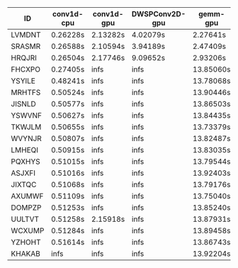 |ID|conv1d-cpu|conv1d-gpu|DWSPConv2D-gpu|gemm-gpu|avg|
|-|-|-|-|-|-|
|LVMDNT|0.26228s|2.13282s|4.02079s|2.27641s|2.17307s|
|SRASMR|0.26588s|2.10594s|3.94189s|2.47409s|2.19695s|
|HRQJRI|0.26504s|2.17746s|9.09652s|2.93206s|3.61777s|
|FHCXPO|0.27405s|infs|infs|13.85060s|infs|
|YSYILE|0.48241s|infs|infs|13.78068s|infs|
|MRHTFS|0.50524s|infs|infs|13.90446s|infs|
|JISNLD|0.50577s|infs|infs|13.86503s|infs|
|YSWVNF|0.50627s|infs|infs|13.84435s|infs|
|TKWJLM|0.50655s|infs|infs|13.73379s|infs|
|WVYNJR|0.50807s|infs|infs|13.82487s|infs|
|LMHEQI|0.50915s|infs|infs|13.83035s|infs|
|PQXHYS|0.51015s|infs|infs|13.79544s|infs|
|ASJXFI|0.51016s|infs|infs|13.92403s|infs|
|JIXTQC|0.51068s|infs|infs|13.79176s|infs|
|AXUMWF|0.51109s|infs|infs|13.75040s|infs|
|DOMPZP|0.51253s|infs|infs|13.85240s|infs|
|UULTVT|0.51258s|2.15918s|infs|13.87931s|infs|
|WCXUMP|0.51284s|infs|infs|13.89458s|infs|
|YZHOHT|0.51614s|infs|infs|13.86743s|infs|
|KHAKAB|infs|infs|infs|13.92204s|infs|
